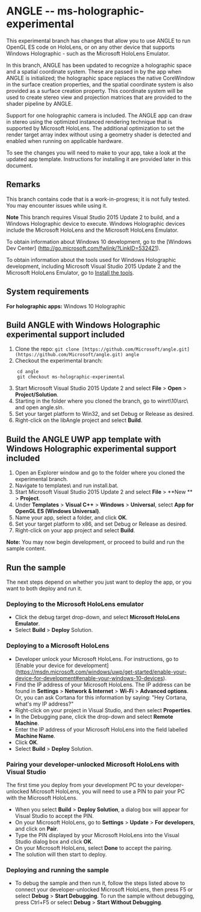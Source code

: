 ANGLE -- ms-holographic-experimental
=====

This experimental branch has changes that allow you to use ANGLE to run OpenGL ES code on 
HoloLens, or on any other device that supports Windows Holographic - such as the Microsoft HoloLens
Emulator.

In this branch, ANGLE has been updated to recognize a holographic space and a spatial coordinate 
system. These are passed in by the app when ANGLE is initialized; the holographic space replaces
the native CoreWindow in the surface creation properties, and the spatial coordinate system is
also provided as a surface creation property. This coordinate system will be used to create stereo
view and projection matrices that are provided to the shader pipeline by ANGLE.

Support for one holographic camera is included. The ANGLE app can draw in stereo using the 
optimized instanced rendering technique that is supported by Microsoft HoloLens. The additional 
optimization to set the render target array index without using a geometry shader is detected and
enabled when running on applicable hardware.

To see the changes you will need to make to your app, take a look at the updated app template. 
Instructions for installing it are provided later in this document.


## Remarks

This branch contains code that is a work-in-progress; it is not fully tested. You may encounter 
issues while using it.

**Note** This branch requires Visual Studio 2015 Update 2 to build, and a Windows Holographic 
device to execute. Windows Holographic devices include the Microsoft HoloLens and the Microsoft 
HoloLens Emulator.

To obtain information about Windows 10 development, go to the [Windows Dev Center]
(http://go.microsoft.com/fwlink/?LinkID=532421).

To obtain information about the tools used for Windows Holographic development, including
Microsoft Visual Studio 2015 Update 2 and the Microsoft HoloLens Emulator, go to
[Install the tools](https://developer.microsoft.com/windows/holographic/install_the_tools).

## System requirements

**For holographic apps:** Windows 10 Holographic

## Build ANGLE with Windows Holographic experimental support included

1. Clone the repo: ```git clone [https://github.com/Microsoft/angle.git](https://github.com/Microsoft/angle.git) angle```
2. Checkout the experimental branch:

```
    cd angle
    git checkout ms-holographic-experimental
```

3. Start Microsoft Visual Studio 2015 Update 2 and select **File** \> **Open** \> **Project/Solution**.
4. Starting in the folder where you cloned the branch, go to winrt\10\src\ and open angle.sln.
5. Set your target platform to Win32, and set Debug or Release as desired.
6. Right-click on the libAngle project and select **Build**.

## Build the ANGLE UWP app template with Windows Holographic experimental support included

1. Open an Explorer window and go to the folder where you cloned the experimental branch.
2. Navigate to templates\ and run install.bat.
3. Start Microsoft Visual Studio 2015 Update 2 and select **File** \> **New ** \> **Project**.
4. Under **Templates** \> **Visual C\+\+** \> **Windows** \> **Universal**, select 
   **App for OpenGL ES (Windows Universal)**.
5. Name your app, select a folder, and click **OK**.
6. Set your target platform to x86, and set Debug or Release as desired.
7. Right-click on your app project and select **Build**.

**Note:** You may now begin development, or proceed to build and run the sample content.

## Run the sample

The next steps depend on whether you just want to deploy the app, or you want to both deploy and
run it.

### Deploying to the Microsoft HoloLens emulator

- Click the debug target drop-down, and select **Microsoft HoloLens Emulator**.
- Select **Build** \> **Deploy** Solution.

### Deploying to a Microsoft HoloLens

- Developer unlock your Microsoft HoloLens. For instructions, go to [Enable your device for development]
  (https://msdn.microsoft.com/windows/uwp/get-started/enable-your-device-for-development#enable-your-windows-10-devices).
- Find the IP address of your Microsoft HoloLens. The IP address can be found in **Settings**
  \> **Network & Internet** \> **Wi-Fi** \> **Advanced options**. Or, you can ask Cortana for this
  information by saying: "Hey Cortana, what's my IP address?"
- Right-click on your project in Visual Studio, and then select **Properties**.
- In the Debugging pane, click the drop-down and select **Remote Machine**.
- Enter the IP address of your Microsoft HoloLens into the field labelled **Machine Name**.
- Click **OK**.
- Select **Build** \> **Deploy** Solution.

### Pairing your developer-unlocked Microsoft HoloLens with Visual Studio

The first time you deploy from your development PC to your developer-unlocked Microsoft HoloLens,
you will need to use a PIN to pair your PC with the Microsoft HoloLens.
- When you select **Build** \> **Deploy Solution**, a dialog box will appear for Visual Studio to
  accept the PIN.
- On your Microsoft HoloLens, go to **Settings** \> **Update** \> **For developers**, and click on
  **Pair**.
- Type the PIN displayed by your Microsoft HoloLens into the Visual Studio dialog box and click
  **OK**.
- On your Microsoft HoloLens, select **Done** to accept the pairing.
- The solution will then start to deploy.

### Deploying and running the sample

- To debug the sample and then run it, follow the steps listed above to connect your
  developer-unlocked Microsoft HoloLens, then press F5 or select **Debug** \> **Start Debugging**.
  To run the sample without debugging, press Ctrl+F5 or select **Debug** \> **Start Without Debugging**.
